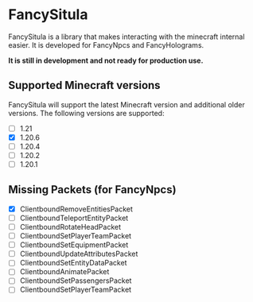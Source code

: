 # FancySitula

FancySitula is a library that makes interacting with the minecraft internal easier. It is developed for FancyNpcs and
FancyHolograms.

**It is still in development and not ready for production use.**

## Supported Minecraft versions

FancySitula will support the latest Minecraft version and additional older versions. The following versions are
supported:

- [ ] 1.21
- [x] 1.20.6
- [ ] 1.20.4
- [ ] 1.20.2
- [ ] 1.20.1

## Missing Packets (for FancyNpcs)

- [x] ClientboundRemoveEntitiesPacket
- [ ] ClientboundTeleportEntityPacket
- [ ] ClientboundRotateHeadPacket
- [ ] ClientboundSetPlayerTeamPacket
- [ ] ClientboundSetEquipmentPacket
- [ ] ClientboundUpdateAttributesPacket
- [ ] ClientboundSetEntityDataPacket
- [ ] ClientboundAnimatePacket
- [ ] ClientboundSetPassengersPacket
- [ ] ClientboundSetPlayerTeamPacket
